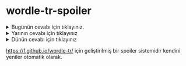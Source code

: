 # wordle-tr-spoiler

<details>
  <summary>Bugünün cevabı için tıklayınız.</summary>
  <br>
    <b> manga </b>
</details>

<details>
  <summary>Yarının cevabı için tıklayınız</summary>
  <br>
   <b> yaşıt </b>
</details>

<details>
  <summary>Dünün cevabı için tıklayınız </summary>
  <br>
  <b> yanaz </b>
</details>

https://f.github.io/wordle-tr/ için geliştirilmiş bir spoiler sistemidir kendini yeniler otomatik olarak.

